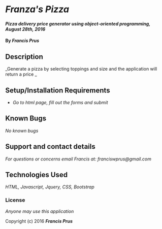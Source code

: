 # _Franza's Pizza_

#### _Pizza delivery price generator using object-oriented programming, August 28th, 2016_

#### By _**Francis Prus**_

## Description

_Generate a pizza by selecting toppings and size and the application will return a price _

## Setup/Installation Requirements

* _Go to html page, fill out the forms and submit_




## Known Bugs

_No known bugs_

## Support and contact details

_For questions or concerns email Francis at: franciswprus@gmail.com_

## Technologies Used

_HTML, Javascript, Jquery, CSS, Bootstrap_

### License

*Anyone may use this application*

Copyright (c) 2016 **_Francis Prus_**
